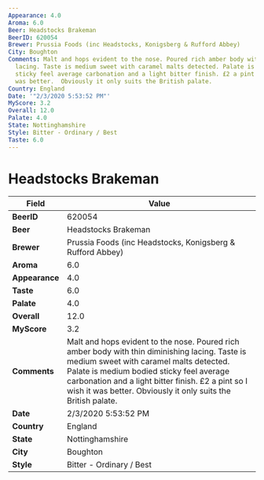 ```yaml
---
Appearance: 4.0
Aroma: 6.0
Beer: Headstocks Brakeman
BeerID: 620054
Brewer: Prussia Foods (inc Headstocks, Konigsberg & Rufford Abbey)
City: Boughton
Comments: Malt and hops evident to the nose. Poured rich amber body with thin diminishing
  lacing. Taste is medium sweet with caramel malts detected. Palate is medium bodied
  sticky feel average carbonation and a light bitter finish. £2 a pint so I wish it
  was better.  Obviously it only suits the British palate.
Country: England
Date: '"2/3/2020 5:53:52 PM"'
MyScore: 3.2
Overall: 12.0
Palate: 4.0
State: Nottinghamshire
Style: Bitter - Ordinary / Best
Taste: 6.0
---
```


# Headstocks Brakeman

| Field         | Value |
|---------------|-------|
| **BeerID** | 620054 |
| **Beer** | Headstocks Brakeman |
| **Brewer** | Prussia Foods (inc Headstocks, Konigsberg & Rufford Abbey) |
| **Aroma** | 6.0 |
| **Appearance** | 4.0 |
| **Taste** | 6.0 |
| **Palate** | 4.0 |
| **Overall** | 12.0 |
| **MyScore** | 3.2 |
| **Comments** | Malt and hops evident to the nose. Poured rich amber body with thin diminishing lacing. Taste is medium sweet with caramel malts detected. Palate is medium bodied sticky feel average carbonation and a light bitter finish. £2 a pint so I wish it was better.  Obviously it only suits the British palate. |
| **Date** | 2/3/2020 5:53:52 PM |
| **Country** | England |
| **State** | Nottinghamshire |
| **City** | Boughton |
| **Style** | Bitter - Ordinary / Best |
